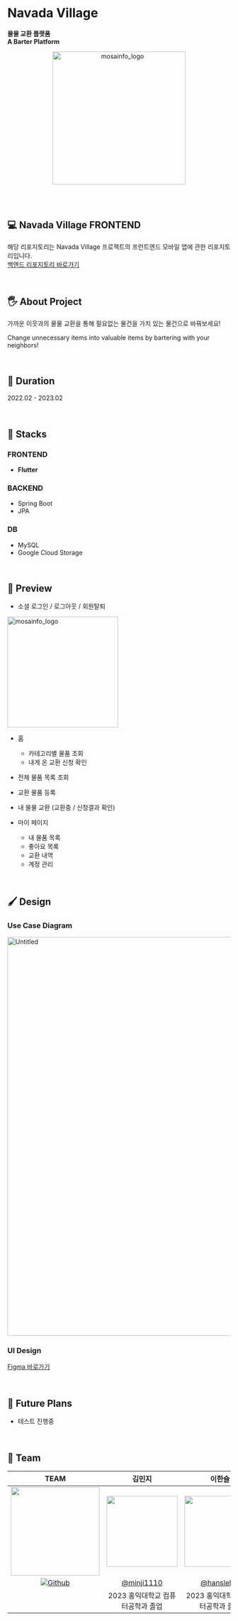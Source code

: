# Navada Village

**물물 교환 플랫폼** </br>
**A Barter Platform**

<div align="center">
<img width="300" alt="mosainfo_logo" src="https://user-images.githubusercontent.com/51855129/221151239-1e865391-281e-4519-85bc-6d3629167656.png">
</div>

<br/> <br/> 

## 💻 Navada Village FRONTEND
해당 리포지토리는 Navada Village 프로젝트의 프런트엔드 모바일 앱에 관한 리포지토리입니다.<br/>
[백엔드 리포지토리 바로가기](https://github.com/Hi-DN/navada-backend)

<br/> 

## 🖐 About Project
가까운 이웃과의 물물 교환을 통해 필요없는 물건을 가치 있는 물건으로 바꿔보세요!

Change unnecessary items into valuable items by bartering with your neighbors!

<br/> 

## 📅 Duration
2022.02 - 2023.02

<br/> 

## 🥞 Stacks
### FRONTEND
- **Flutter**

### BACKEND
- Spring Boot
- JPA

### DB
- MySQL
- Google Cloud Storage

<br/> 

## 🔮 Preview
- 소셜 로그인 / 로그아웃 / 회원탈퇴
<img width="250" alt="mosainfo_logo" src="https://user-images.githubusercontent.com/51855129/221163410-408266ac-53d7-4d11-99eb-25e056a40591.gif">

- 홈
  - 카테고리별 물품 조회
  - 내게 온 교환 신청 확인
  
- 전체 물품 목록 조회

- 교환 물품 등록

- 내 물물 교환 (교환중 / 신청결과 확인)

- 마이 페이지
  - 내 물품 목록
  - 좋아요 목록
  - 교환 내역
  - 계정 관리

<br/> 

## 🖌 Design
### Use Case Diagram
<img width="900" alt="Untitled" src="https://user-images.githubusercontent.com/51855129/221156123-a8eb138b-6815-4aa4-95f8-320c3ddb3559.png">


### UI Design
[Figma 바로가기](https://www.figma.com/file/UTxskaHOi51DLZwWr6DcDy/Navada-Village?node-id=913%3A1221&t=dbqyBzOmKUtqrKFJ-1)

<br/> 

## 📑 Future Plans
- 테스트 진행중

<br/> 

## 💪 Team
|        **TEAM**         |          김민지         |       이한슬         |                                                                                                               
| :---------------------------------------------------------------------------------------------------------------------------------------------------: | :---------------------------------------------------------------------------------------------------------------------------------------------------: | :---------------------------------------------------------------------------------------------------------------------------------------------------------------------------------------------------: | 
|   <img width="200px" src="https://user-images.githubusercontent.com/51855129/219069219-a5dc76bc-6ff0-49e2-b40a-4c41e5f18ef7.png" />    |                      <img width="160px" src="https://user-images.githubusercontent.com/51855129/219071391-b856e91a-88c3-429f-b27e-fe1e2dcbbb1c.png" />    |                   <img width="160px" src="https://user-images.githubusercontent.com/51855129/219068013-42c555f0-220c-4345-bb4e-e7ac9a417925.png"/>   |
|   [![Github](https://img.shields.io/badge/GitHub-181717?style=for-the-badge&logo=GitHub&logoColor=white)](https://github.com/Hi-DN)   |    [@minji1110](https://github.com/minji1110)  | [@hanslelee](https://github.com/hanslelee)  |
|  &nbsp;&nbsp;&nbsp;&nbsp;&nbsp;  &nbsp;&nbsp;&nbsp;&nbsp;&nbsp;  &nbsp;&nbsp;&nbsp;&nbsp;&nbsp;  &nbsp;&nbsp;&nbsp;&nbsp;&nbsp;  | 2023 홍익대학교 컴퓨터공학과 졸업 | 2023 홍익대학교 컴퓨터공학과 졸업 |

<br/> 


